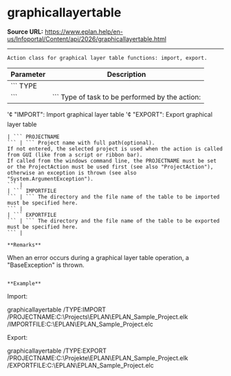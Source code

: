 # graphicallayertable

**Source URL:** https://www.eplan.help/en-us/Infoportal/Content/api/2026/graphicallayertable.html

---

```
Action class for graphical layer table functions: import, export.

```

| Parameter | Description |
| --- | --- |
| ``` TYPE
 ``` | ``` Type of task to be performed by the action:
 '¢ "IMPORT": Import graphical layer table
 '¢ "EXPORT": Export graphical layer table
 ``` |
| ``` PROJECTNAME
 ``` | ``` Project name with full path(optional).
 If not entered, the selected project is used when the action is called from GUI (like from a script or ribbon bar). 
 If called from the windows command line, the PROJECTNAME must be set or the ProjectAction must be used first (see also "ProjectAction"), otherwise an exception is thrown (see also "System.ArgumentException").
 ``` |
| ``` IMPORTFILE
 ``` | ``` The directory and the file name of the table to be imported must be specified here.
 ``` |
| ``` EXPORTFILE
 ``` | ``` The directory and the file name of the table to be exported must be specified here.
 ``` |

**Remarks**

```
When an error occurs during a graphical layer table operation, a "BaseException" is thrown.

```

**Example**

```
Import:

graphicallayertable /TYPE:IMPORT /PROJECTNAME:C:\Projects\EPLAN\EPLAN_Sample_Project.elk /IMPORTFILE:C:\EPLAN\EPLAN_Sample_Project.elc

Export:

graphicallayertable /TYPE:EXPORT /PROJECTNAME:C:\Projekte\EPLAN\EPLAN_Sample_Project.elk /EXPORTFILE:C:\EPLAN\EPLAN_Sample_Project.elc

```